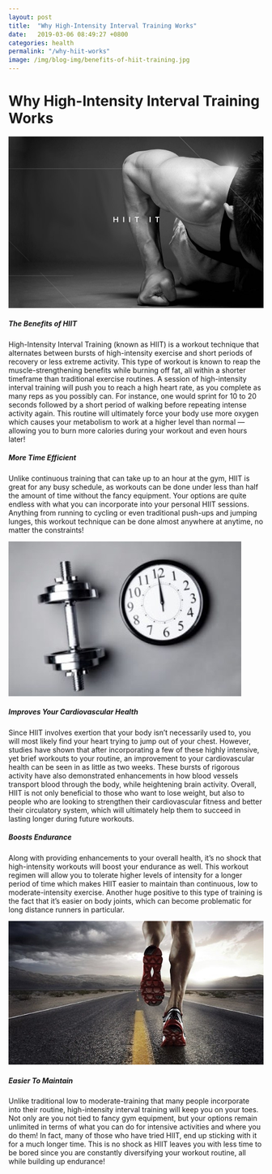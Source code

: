 ```yaml
---
layout: post
title:  "Why High-Intensity Interval Training Works"
date:   2019-03-06 08:49:27 +0800
categories: health
permalink: "/why-hiit-works"
image: /img/blog-img/benefits-of-hiit-training.jpg
---
```



# Why High-Intensity Interval Training Works

![hiit](/img/blog-img/benefits-of-hiit-training.jpg "image-1")

##### The Benefits of HIIT

High-Intensity Interval Training (known as HIIT) is a workout technique that alternates between bursts of high-intensity exercise and short periods of recovery or less extreme activity. This type of workout is known to reap the muscle-strengthening benefits while burning off fat, all within a shorter timeframe than traditional exercise routines. A session of high-intensity interval training will push you to reach a high heart rate, as you complete as many reps as you possibly can. For instance, one would sprint for 10 to 20 seconds followed by a short period of walking before repeating intense activity again. This routine will ultimately force your body use more oxygen which causes your metabolism to work at a higher level than normal — allowing you to burn more calories during your workout and even hours later!   

##### More Time Efficient

Unlike continuous training that can take up to an hour at the gym, HIIT is great for any busy schedule, as workouts can be done under less than half the amount of time without the fancy equipment. Your options are quite endless with what you can incorporate into your personal HIIT sessions. Anything from running to cycling or even traditional push-ups and jumping lunges, this workout technique can be done almost anywhere at anytime, no matter the constraints!

![brain](/img/blog-img/clock.jpg "image-2")


##### Improves Your Cardiovascular Health

Since HIIT involves exertion that your body isn’t necessarily used to, you will most likely find your heart trying to jump out of your chest. However, studies have shown that after incorporating a few of these highly intensive, yet brief workouts to your routine, an improvement to your cardiovascular health can be seen in as little as two weeks. These bursts of rigorous activity have also demonstrated enhancements in how blood vessels transport blood through the body, while heightening brain activity. Overall, HIIT is not only beneficial to those who want to lose weight, but also to people who are looking to strengthen their cardiovascular fitness and better their circulatory system, which will ultimately help them to succeed in lasting longer during future workouts.

##### Boosts Endurance

Along with providing enhancements to your overall health, it’s no shock that high-intensity workouts will boost your endurance as well. This workout regimen will allow you to tolerate higher levels of intensity for a longer period of time which makes HIIT easier to maintain than continuous, low to moderate-intensity exercise. Another huge positive to this type of training is the fact that it’s easier on body joints, which can become problematic for long distance runners in particular.


![water-hiit](/img/blog-img/running.jpg "image-3")


##### Easier To Maintain

Unlike traditional low to moderate-training that many people incorporate into their routine, high-intensity interval training will keep you on your toes. Not only are you not tied to fancy gym equipment, but your options remain unlimited in terms of what you can do for intensive activities and where you do them! In fact, many of those who have tried HIIT, end up sticking with it for a much longer time. This is no shock as HIIT leaves you with less time to be bored since you are constantly diversifying your workout routine, all while building up endurance!
